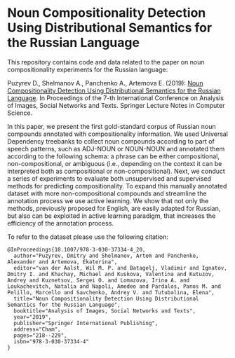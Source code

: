 # Noun Compositionality Detection Using Distributional Semantics for the Russian Language

This repository contains code and data related to the paper on noun compositionality experiments for the Russian language:

Puzyrev D., Shelmanov A., Panchenko A., Artemova E. (2019): [Noun Compositionality Detection Using Distributional Semantics for the Russian Language](https://link.springer.com/chapter/10.1007/978-3-030-37334-4_20 ). In Proceedings of the 7-th International Conference on Analysis of Images, Social Networks and Texts. Springer Lecture Notes in Computer Science. 

In this paper, we present the first gold-standard corpus of Russian noun compounds annotated with compositionality information. We used Universal Dependency treebanks to collect noun compounds according to part of speech patterns, such as ADJ-NOUN or NOUN-NOUN and annotated them according to the following schema: a phrase can be either compositional, non-compositional, or ambiguous (i.e., depending on the context it can be interpreted both as compositional or non-compositional). Next, we conduct a series of experiments to evaluate both unsupervised and supervised methods for predicting compositionality. To expand this manually annotated dataset with more non-compositional compounds and streamline the annotation process we use active learning. We show that not only the methods, previously proposed for English, are easily adapted for Russian, but also can be exploited in active learning paradigm, that increases the efficiency of the annotation process.

To refer to the dataset please use the following citation: 

```
@InProceedings{10.1007/978-3-030-37334-4_20,
  author="Puzyrev, Dmitry and Shelmanov, Artem and Panchenko, Alexander and Artemova, Ekaterina",
  editor="van der Aalst, Wil M. P. and Batagelj, Vladimir and Ignatov, Dmitry I. and Khachay, Michael and Kuskova, Valentina and Kutuzov, Andrey and Kuznetsov, Sergei O. and Lomazova, Irina A. and Loukachevitch, Natalia and Napoli, Amedeo and Pardalos, Panos M. and Pelillo, Marcello and Savchenko, Andrey V. and Tutubalina, Elena",
  title="Noun Compositionality Detection Using Distributional Semantics for the Russian Language",
  booktitle="Analysis of Images, Social Networks and Texts",
  year="2019",
  publisher="Springer International Publishing",
  address="Cham",
  pages="218--229",
  isbn="978-3-030-37334-4"
}
```


